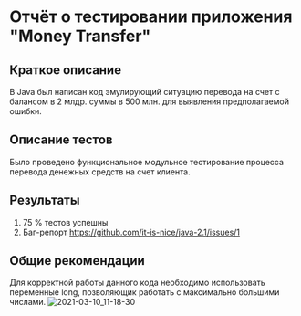 # Отчёт о тестировании приложения "Money Transfer"

## Краткое описание

В Java был написан код эмулирующий ситуацию перевода на счет с балансом в 2 млдр. суммы в 500 млн. для выявления предполагаемой ошибки. 

## Описание тестов

Было проведено функциональное модульное тестирование процесса перевода денежных средств на счет клиента.

## Результаты

1. 75 % тестов успешны
2. Баг-репорт https://github.com/it-is-nice/java-2.1/issues/1

## Общие рекомендации

Для корректной работы данного кода необходимо использовать переменные long, позволяющик работать с максимально большими числами.
![2021-03-10_11-18-30](https://user-images.githubusercontent.com/79049943/110638638-db205d00-81bf-11eb-95e0-acb3f8ebd5fa.png)

